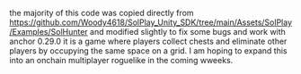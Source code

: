 the majority of this code was copied directly from https://github.com/Woody4618/SolPlay_Unity_SDK/tree/main/Assets/SolPlay/Examples/SolHunter and modified slightly to fix some bugs and work with anchor 0.29.0
it is a game where players collect chests and eliminate other players by occupying the same space on a grid. I am hoping to expand this into an onchain multiplayer roguelike in the coming wweeks.
